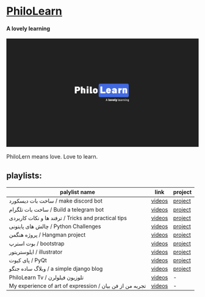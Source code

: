 # [PhiloLearn](https://www.youtube.com/philolearn?sub_confirmation=1)
#### A lovely learning


[![philolearn](https://raw.githubusercontent.com/PhiloLearn/.github/main/profile/cover.jpg)](https://www.youtube.com/philolearn?sub_confirmation=1)

PhiloLern means love. Love to learn.


## playlists: 

palylist name | link | project
-------------- | ------- | -----
ساخت بات دیسکورد / make discord bot|[videos](https://www.youtube.com/watch?v=W5TR9KfX0bA&list=PLQNHe26WJklCHkbVa7fsFLinFk7nWoiYT) | [project](#)
ساخت بات تلگرام / Build a telegram bot | [videos](https://www.youtube.com/watch?v=9mjay_DhBls&list=PLQNHe26WJklD32a90YHtLwv5kQ8zbvjYN) | [project](#)
ترفند ها و نکات کاربردی / Tricks and practical tips | [videos](https://www.youtube.com/watch?v=xSKMyGlNl0M&list=PLQNHe26WJklC_-gMSyRfoA9yLqUwNGKmo) | [project](#)
چالش های پایتونی / Python Challenges | [videos](https://www.youtube.com/watch?v=D1NdsRcWhS8&list=PLQNHe26WJklBug9_B9eoeYl-CKufD6ED_) | [project](#)
پروژه هنگمن / Hangman project | [videos](https://www.youtube.com/watch?v=iFt0OYHi-SY&list=PLQNHe26WJklBhxdWU5xIsGw9XzB0KgDOg) | [project](#)
بوت استرپ / bootstrap | [videos](https://www.youtube.com/watch?v=0CTMQyl_1V0&list=PLQNHe26WJklC1wG9Ksx8N4DZK_5QyLMnG) | [project](#)
ایلوستریتور / illustrator | [videos](https://www.youtube.com/watch?v=NTKZRcJRab8&list=PLQNHe26WJklDfBjfC3o9JKDTOewcttwwr) | [project](#)
پای کیوت / PyQt | [videos](https://www.youtube.com/playlist?list=PLQNHe26WJklBfN577UZGpHY8HWP5N5Ya3) | [project](#)
وبلاگ ساده جنگو / a simple django blog | [videos](https://www.youtube.com/playlist?list=PLQNHe26WJklBZArCPyYk8KRPIY39zlant) | [project](#)
PhiloLearn Tv / تلوزیون فیلولرن | [videos](https://www.youtube.com/playlist?list=PLQNHe26WJklDyQye13NtvDxFVhjRnrV2b) | -
My experience of art of expression / تجربه من از فن بیان | [videos](https://www.youtube.com/playlist?list=PLQNHe26WJklCVvtCHNdOvk9KoROyb2L3G) | -
